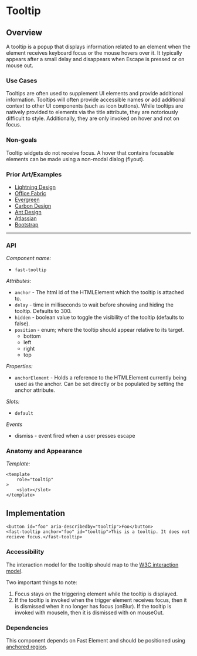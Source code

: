 # Tooltip

## Overview

A tooltip is a popup that displays information related to an element when the element receives keyboard focus or the mouse hovers over it. It typically appears after a small delay and disappears when Escape is pressed or on mouse out.

### Use Cases

Tooltips are often used to supplement UI elements and provide additional information. Tooltips will often provide accessible names or add additional context to other UI components (such as icon buttons). While tooltips are natively provided to elements via the title attribute, they are notoriously difficult to style. Additionally, they are only invoked on hover and not on focus.

### Non-goals
Tooltip widgets do not receive focus. A hover that contains focusable elements can be made using a non-modal dialog (flyout).

### Prior Art/Examples
- [Lightning Design](https://www.lightningdesignsystem.com/components/tooltips/)
- [Office Fabric](https://developer.microsoft.com/en-us/fabric#/controls/web/tooltip)
- [Evergreen](https://evergreen.segment.com/components/tooltip/)
- [Carbon Design](https://www.carbondesignsystem.com/components/tooltip/code/)
- [Ant Design](https://ant.design/components/tooltip/)
- [Atlassian](https://atlaskit.atlassian.com/packages/core/tooltip)
- [Bootstrap](https://getbootstrap.com/docs/4.3/components/tooltips/)

---

### API

*Component name:*
- `fast-tooltip`

*Attributes:*
- `anchor` - The html id of the HTMLElement which the tooltip is attached to.
- `delay` - time in milliseconds to wait before showing and hiding the tooltip. Defaults to 300.
- `hidden` - boolean value to toggle the visibility of the tooltip (defaults to false).
- `position` - enum; where the tooltip should appear relative to its target.
    - bottom
    - left
    - right
    - top

*Properties:*
- `anchorElement` - Holds a reference to the HTMLElement currently being used as the anchor. Can be set directly or be populated by setting the anchor attribute.

*Slots:*
- `default`

*Events*
- dismiss - event fired when a user presses escape

### Anatomy and Appearance

*Template:*
```
<template
    role="tooltip"
>
    <slot></slot>
</template>
```

## Implementation

```
<button id="foo" aria-describedby="tooltip">Foo</button>
<fast-tooltip anchor="foo" id="tooltip">This is a tooltip. It does not recieve focus.</fast-tooltip>
```

### Accessibility

The interaction model for the tooltip should map to the [W3C interaction model](https://w3c.github.io/aria-practices/#tooltip).

Two important things to note:
1. Focus stays on the triggering element while the tooltip is displayed.
2. If the tooltip is invoked when the trigger element receives focus, then it is dismissed when it no longer has focus (onBlur). If the tooltip is invoked with mouseIn, then it is dismissed with on mouseOut.

### Dependencies

This component depends on Fast Element and should be positioned using [anchored region](./anchored-region/anchored-region.md).
